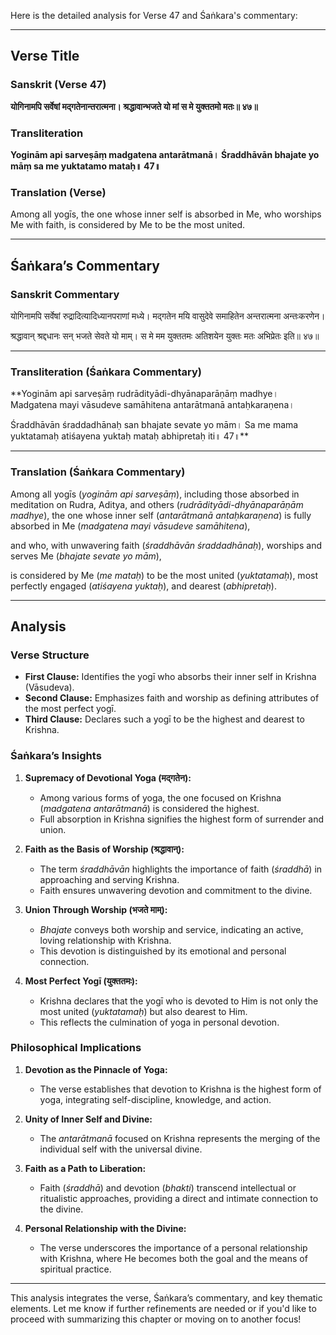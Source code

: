 Here is the detailed analysis for Verse 47 and Śaṅkara's commentary:

---

## Verse Title
### Sanskrit (Verse 47)
**योगिनामपि सर्वेषां मद्गतेनान्तरात्मना।
श्रद्धावान्भजते यो मां स मे युक्ततमो मतः॥ ४७॥**

### Transliteration
**Yoginām api sarveṣāṃ madgatena antarātmanā।
Śraddhāvān bhajate yo māṃ sa me yuktatamo mataḥ॥ 47॥**

### Translation (Verse)
Among all yogīs, the one whose inner self is absorbed in Me,
who worships Me with faith, is considered by Me to be the most united.

---

## Śaṅkara’s Commentary
### Sanskrit Commentary
योगिनामपि सर्वेषां रुद्रादित्यादिध्यानपराणां मध्ये।
मद्गतेन मयि वासुदेवे समाहितेन अन्तरात्मना अन्तःकरणेन।

श्रद्धावान् श्रद्दधानः सन् भजते सेवते यो माम्।
स मे मम युक्ततमः अतिशयेन युक्तः मतः अभिप्रेतः इति॥ ४७॥

---

### Transliteration (Śaṅkara Commentary)
**Yoginām api sarveṣāṃ rudrādityādi-dhyānaparāṇāṃ madhye।
Madgatena mayi vāsudeve samāhitena antarātmanā antaḥkaraṇena।

Śraddhāvān śraddadhānaḥ san bhajate sevate yo mām।
Sa me mama yuktatamaḥ atiśayena yuktaḥ mataḥ abhipretaḥ iti॥ 47॥**

---

### Translation (Śaṅkara Commentary)
Among all yogīs (*yoginām api sarveṣāṃ*), including those absorbed in meditation on Rudra, Aditya, and others (*rudrādityādi-dhyānaparāṇām madhye*),
the one whose inner self (*antarātmanā antaḥkaraṇena*) is fully absorbed in Me (*madgatena mayi vāsudeve samāhitena*),

and who, with unwavering faith (*śraddhāvān śraddadhānaḥ*),
worships and serves Me (*bhajate sevate yo mām*),

is considered by Me (*me mataḥ*) to be the most united (*yuktatamaḥ*),
most perfectly engaged (*atiśayena yuktaḥ*), and dearest (*abhipretaḥ*).

---

## Analysis

### Verse Structure
- **First Clause:** Identifies the yogī who absorbs their inner self in Krishna (Vāsudeva).
- **Second Clause:** Emphasizes faith and worship as defining attributes of the most perfect yogī.
- **Third Clause:** Declares such a yogī to be the highest and dearest to Krishna.

### Śaṅkara’s Insights
1. **Supremacy of Devotional Yoga (मद्गतेन):**
   - Among various forms of yoga, the one focused on Krishna (*madgatena antarātmanā*) is considered the highest.
   - Full absorption in Krishna signifies the highest form of surrender and union.

2. **Faith as the Basis of Worship (श्रद्धावान्):**
   - The term *śraddhāvān* highlights the importance of faith (*śraddhā*) in approaching and serving Krishna.
   - Faith ensures unwavering devotion and commitment to the divine.

3. **Union Through Worship (भजते माम्):**
   - *Bhajate* conveys both worship and service, indicating an active, loving relationship with Krishna.
   - This devotion is distinguished by its emotional and personal connection.

4. **Most Perfect Yogī (युक्ततमः):**
   - Krishna declares that the yogī who is devoted to Him is not only the most united (*yuktatamaḥ*) but also dearest to Him.
   - This reflects the culmination of yoga in personal devotion.

### Philosophical Implications
1. **Devotion as the Pinnacle of Yoga:**
   - The verse establishes that devotion to Krishna is the highest form of yoga, integrating self-discipline, knowledge, and action.

2. **Unity of Inner Self and Divine:**
   - The *antarātmanā* focused on Krishna represents the merging of the individual self with the universal divine.

3. **Faith as a Path to Liberation:**
   - Faith (*śraddhā*) and devotion (*bhakti*) transcend intellectual or ritualistic approaches, providing a direct and intimate connection to the divine.

4. **Personal Relationship with the Divine:**
   - The verse underscores the importance of a personal relationship with Krishna, where He becomes both the goal and the means of spiritual practice.

---

This analysis integrates the verse, Śaṅkara’s commentary, and key thematic elements. Let me know if further refinements are needed or if you'd like to proceed with summarizing this chapter or moving on to another focus!
